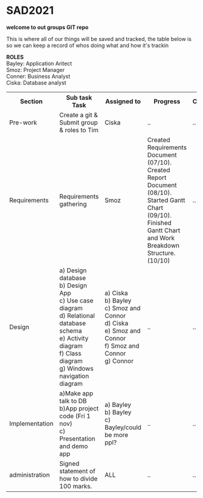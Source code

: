 # SAD2021
<b>
  welcome to out groups GIT repo 
</b> 

<p>
  This is where all of our things will be saved and tracked, the table below is so we can keep a record of whos doing what and how it's trackin
  
 </p> 
 
 <b> ROLES </b> <br>
 Bayley: Application Aritect <br>
 Smoz: Project Manager <br>
 Conner: Business Analyst <br>
 Ciska: Database analyst <br>
 
 
 <table>
  <tr>
    <th>Section </th>
    <th>Sub task Task</th>
    <th>Assigned to</th>
    <th>Progress</th>
    <th>Complete</th> 


  </tr>
  <tr>
    <td>Pre-work</td>
    <td>Create a git & Submit group & roles to Tim </td>
    <td>Ciska </td>
    <td> .. </td>
    <td> .. </td>
  </tr>
  
  <tr>
    <td>Requirements</td>
    <td>Requirements gathering  </td>
    <td>Smoz </td>
    <td>Created Requirements Document (07/10). <br> Created Report Document (08/10). <br> Started Gantt Chart (09/10). <br> Finished Gantt Chart and Work Breakdown Structure. (10/10) </td>
    <td> .. </td>
  </tr>
  
  <tr>
    <td>Design</td>
    <td> a) Design database <br> b) Design App <br> c) Use case diagram <br> d) Relational database schema <br> e) Activity diagram <br> f) Class diagram <br> g) Windows navigation diagram </td>
    <td> a) Ciska <br> b) Bayley <br> c) Smoz and Connor <br> d) Ciska <br> e) Smoz and Connor <br> f) Smoz and Connor <br> g) Connor </td>
    <td> .. </td>
    <td> .. </td>
  </tr>
  
  <tr>
    <td>Implementation</td>
    <td>a)Make app talk to DB <br> b)App project code (Fri 1 nov)  <br> c) Presentation and demo app  </td>
    <td> a) Bayley <br> b) Bayley <br> c) Bayley/could be more ppl?</td>
    <td> .. </td>
    <td> .. </td>
  </tr>
  
  <tr>
    <td>administration</td>
    <td>Signed statement of how to divide 100 marks.   </td>
    <td> ALL </td>
    <td> .. </td>
    <td> .. </td>
  </tr>
  
  
  
  
  
  
</table>
